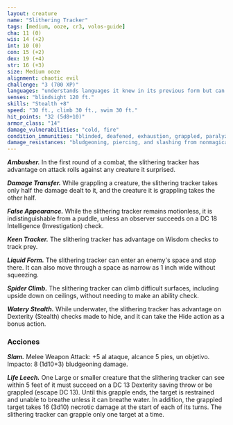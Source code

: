 ```yaml
---
layout: creature
name: "Slithering Tracker"
tags: [medium, ooze, cr3, volos-guide]
cha: 11 (0)
wis: 14 (+2)
int: 10 (0)
con: 15 (+2)
dex: 19 (+4)
str: 16 (+3)
size: Medium ooze
alignment: chaotic evil
challenge: "3 (700 XP)"
languages: "understands languages it knew in its previous form but can't speak"
senses: "blindsight 120 ft."
skills: "Stealth +8"
speed: "30 ft., climb 30 ft., swim 30 ft."
hit_points: "32 (5d8+10)"
armor_class: "14"
damage_vulnerabilities: "cold, fire"
condition_immunities: "blinded, deafened, exhaustion, grappled, paralyzed, petrified, prone, restrained, unconscious"
damage_resistances: "bludgeoning, piercing, and slashing from nonmagical attacks"
---
```


***Ambusher.*** In the first round of a combat, the slithering tracker has advantage on attack rolls against any creature it surprised.

***Damage Transfer.*** While grappling a creature, the slithering tracker takes only haIf the damage dealt to it, and the creature it is grappling takes the other half.

***False Appearance.*** While the slithering tracker remains motionless, it is indistinguishable from a puddle, unless an observer succeeds on a DC 18 Intelligence (Investigation) check.

***Keen Tracker.*** The slithering tracker has advantage on Wisdom checks to track prey.

***Liquid Form.*** The slithering tracker can enter an enemy's space and stop there. It can also move through a space as narrow as 1 inch wide without squeezing.

***Spider Climb.*** The slithering tracker can climb difficult surfaces, including upside down on ceilings, without needing to make an ability check.

***Watery Stealth.*** While underwater, the slithering tracker has advantage on Dexterity (Stealth) checks made to hide, and it can take the Hide action as a bonus action.

### Acciones

***Slam.*** Melee Weapon Attack: +5 al ataque, alcance 5 pies, un objetivo. Impacto: 8 (1d10+3) bludgeoning damage.

***Life Leech.*** One Large or smaller creature that the slithering tracker can see within 5 feet of it must succeed on a DC 13 Dexterity saving throw or be grappled (escape DC 13). Until this grapple ends, the target is restrained and unable to breathe unless it can breathe water. In addition, the grappled target takes 16 (3d10) necrotic damage at the start of each of its turns. The slithering tracker can grapple only one target at a time.